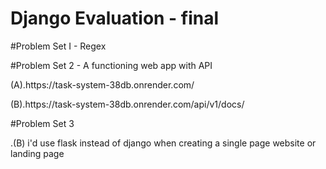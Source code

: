 # Django Evaluation - final
#Problem Set I - Regex

#Problem Set 2 - A functioning web app with API

<p>(A).https://task-system-38db.onrender.com/</p>

<p>(B).https://task-system-38db.onrender.com/api/v1/docs/</p>


#Problem Set 3

.(B)
i'd use flask instead of django when creating a single page website or landing page 


